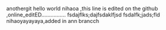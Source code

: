 anothergit
hello world
nihaoa ,this line is edited on the github ,online_editED................
fsdajflks;dajfsdaklfjsd
fsdalfk;jads;fld
nihaoyayayaya,added in ann brancch
